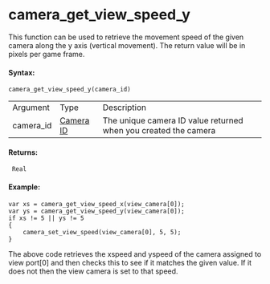 # camera_get_view_speed_y

This function can be used to retrieve the movement speed of the given
camera along the y axis (vertical movement). The return value will be in
pixels per game frame.

#### Syntax:

``` gml
camera_get_view_speed_y(camera_id)
```

|           |                                                                                                                            |                                                                 |
|-----------|----------------------------------------------------------------------------------------------------------------------------|-----------------------------------------------------------------|
| Argument  | Type                                                                                                                       | Description                                                     |
| camera_id |  [Camera ID](../../../../../GameMaker_Language/GML_Reference/Cameras_And_Display/Cameras_And_Viewports/camera_create)  | The unique camera ID value returned when you created the camera |

#### Returns:

``` gml
 Real
```

#### Example:

``` gml
var xs = camera_get_view_speed_x(view_camera[0]);
var ys = camera_get_view_speed_y(view_camera[0]);
if xs != 5 || ys != 5
{
    camera_set_view_speed(view_camera[0], 5, 5);
}
```

The above code retrieves the xspeed and yspeed of the camera assigned to
view port\[0\] and then checks this to see if it matches the given
value. If it does not then the view camera is set to that speed.
